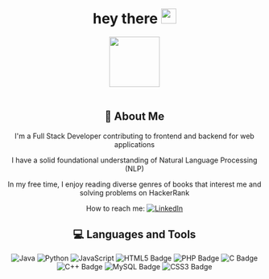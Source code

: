 <h1 align="center">
  hey there
  <img src="https://media.giphy.com/media/hvRJCLFzcasrR4ia7z/giphy.gif" width="30px"/>
</h1>
<div id="header" align="center">
  <img src="https://i.giphy.com/media/v1.Y2lkPTc5MGI3NjExZTFmZjg4bzhpdnR4OXM5MHhrajR0dmkxYjY3emQwNjd4NHpvbmZoeCZlcD12MV9pbnRlcm5hbF9naWZfYnlfaWQmY3Q9Zw/QDjpIL6oNCVZ4qzGs7/giphy.gif" width="100"/>
</div>
<br>
<div align="center">
    <h2>🚀 About Me</h2>
    <p>I'm a Full Stack Developer contributing to frontend and backend for web applications</p>
    <p>I have a solid foundational understanding of Natural Language Processing (NLP)</p>
    <p>In my free time, I enjoy reading diverse genres of books that interest me and solving problems on HackerRank</p>
    <p>How to reach me: <a href="www.linkedin.com/in/Lisa-Gihozo"><img src="https://img.shields.io/badge/LinkedIn-0077B5?style=for-the-badge&logo=linkedin&logoColor=white" alt="LinkedIn"/></a></p>
</div>
<div align="center">
    <h2> 💻 Languages and Tools</h2>
    <img src="https://img.shields.io/badge/Java-007396?style=for-the-badge&logo=java&logoColor=white" alt="Java" />
    <img src="https://img.shields.io/badge/Python-3776AB?style=for-the-badge&logo=python&logoColor=white" alt="Python"/>
    <img src="https://img.shields.io/badge/JavaScript-F7DF1E?style=for-the-badge&logo=javascript&logoColor=black" alt="JavaScript"/>
    <img src="https://img.shields.io/badge/HTML5-E34F26?style=for-the-badge&logo=html5&logoColor=white" alt="HTML5 Badge"/>
    <img src="https://img.shields.io/badge/PHP-777BB4?style=for-the-badge&logo=php&logoColor=white" alt="PHP Badge"/>
    <img src="https://img.shields.io/badge/C-A8B9CC?style=for-the-badge&logo=c&logoColor=white" alt="C Badge"/>
    <img src="https://img.shields.io/badge/C++-00599C?style=for-the-badge&logo=c%2B%2B&logoColor=white" alt="C++ Badge"/>
    <img src="https://img.shields.io/badge/MySQL-4479A1?style=for-the-badge&logo=mysql&logoColor=white" alt="MySQL Badge"/>
    <img src="https://img.shields.io/badge/CSS3-1572B6?style=for-the-badge&logo=css3&logoColor=white" alt="CSS3 Badge"/>
</div>

